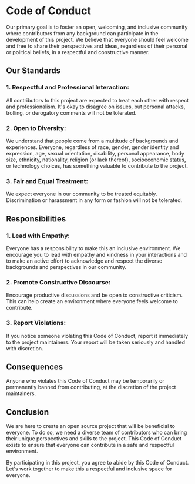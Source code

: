 # Code of Conduct

Our primary goal is to foster an open, welcoming, and inclusive community where contributors from any background can participate in the development of this project. We believe that everyone should feel welcome and free to share their perspectives and ideas, regardless of their personal or political beliefs, in a respectful and constructive manner.

## Our Standards
### 1. Respectful and Professional Interaction:

All contributors to this project are expected to treat each other with respect and professionalism. It's okay to disagree on issues, but personal attacks, trolling, or derogatory comments will not be tolerated.

### 2. Open to Diversity:

We understand that people come from a multitude of backgrounds and experiences. Everyone, regardless of race, gender, gender identity and expression, age, sexual orientation, disability, personal appearance, body size, ethnicity, nationality, religion (or lack thereof), socioeconomic status, or technology choices, has something valuable to contribute to the project.

### 3. Fair and Equal Treatment:

We expect everyone in our community to be treated equitably. Discrimination or harassment in any form or fashion will not be tolerated.

## Responsibilities
### 1. Lead with Empathy:

Everyone has a responsibility to make this an inclusive environment. We encourage you to lead with empathy and kindness in your interactions and to make an active effort to acknowledge and respect the diverse backgrounds and perspectives in our community.

### 2. Promote Constructive Discourse:

Encourage productive discussions and be open to constructive criticism. This can help create an environment where everyone feels welcome to contribute.

### 3. Report Violations:

If you notice someone violating this Code of Conduct, report it immediately to the project maintainers. Your report will be taken seriously and handled with discretion.

## Consequences
Anyone who violates this Code of Conduct may be temporarily or permanently banned from contributing, at the discretion of the project maintainers.

## Conclusion
We are here to create an open source project that will be beneficial to everyone. To do so, we need a diverse team of contributors who can bring their unique perspectives and skills to the project. This Code of Conduct exists to ensure that everyone can contribute in a safe and respectful environment.

By participating in this project, you agree to abide by this Code of Conduct. Let's work together to make this a respectful and inclusive space for everyone.